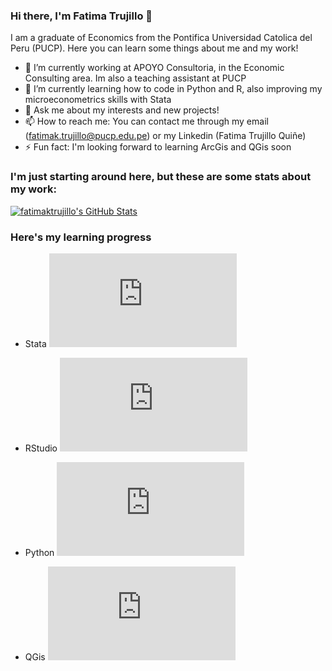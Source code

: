 ### Hi there, I'm Fatima Trujillo 👋
I am a graduate of Economics from the Pontifica Universidad Catolica del Peru (PUCP).  Here you can learn some things about me and my work!

- 🔭 I’m currently working at APOYO Consultoria, in the Economic Consulting area. Im also a teaching assistant at PUCP
- 🌱 I’m currently learning how to code in Python and R, also improving my microeconometrics skills with Stata
- 💬 Ask me about my interests and new projects!
- 📫 How to reach me: You can contact me through my email (fatimak.trujillo@pucp.edu.pe) or my Linkedin (Fatima Trujillo Quiñe)
- ⚡ Fun fact: I'm looking forward to learning ArcGis and QGis  soon

### I'm just starting around here, but these are some stats about my work:

<a href="https://github.com/fatimaktrujillo">
  <img src="https://github-readme-stats.vercel.app/api?username=WEGFan&show_icons=true" alt="fatimaktrujillo's GitHub Stats" />
</a>


### Here's my learning progress

- Stata ![Stata learning progress](http://www.yarntomato.com/percentbarmaker/button.php?barPosition=51&leftFill=%2300FFFF "Stata learning progress")

- RStudio ![Rstudio learning progress](http://www.yarntomato.com/percentbarmaker/button.php?barPosition=11&leftFill=%2300FFFF "Rstudio learning progress")

- Python ![Python learning progress](http://www.yarntomato.com/percentbarmaker/button.php?barPosition=10&leftFill=%2300FFFF "Python learning progress")

- QGis ![QGis learning progress](http://www.yarntomato.com/percentbarmaker/button.php?barPosition=5&leftFill=%2300FFFF "QGis learning progress")



